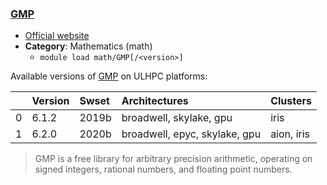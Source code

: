 ### [GMP](https://gmplib.org/)

* [Official website](https://gmplib.org/)
* __Category__: Mathematics (math)
    -  `module load math/GMP[/<version>]`

Available versions of [GMP](https://gmplib.org/) on ULHPC platforms:

|    | Version   | Swset   | Architectures                 | Clusters   |
|---:|:----------|:--------|:------------------------------|:-----------|
|  0 | 6.1.2     | 2019b   | broadwell, skylake, gpu       | iris       |
|  1 | 6.2.0     | 2020b   | broadwell, epyc, skylake, gpu | aion, iris |

> GMP is a free library for arbitrary precision arithmetic, operating on signed integers, rational numbers, and floating point numbers.
